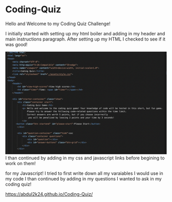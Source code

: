 # Coding-Quiz

Hello and Welcome to my Coding Quiz Challenge!

I initially started with setting up my html boiler and adding in my header and main instructions paragraph.
After setting up my HTML I checked to see if it was good!

![HTML screenshot](./assets/images/Screen%20Shot%202022-09-26%20at%209.53.04%20PM.png)
I than continued by adding in my css and javascript links before begining to work on them!

for my Javascript! I tried to first write down all my varaiables I would use in my code 
I than continued by adding in my questions I wanted to ask in my coding quiz!

https://abdul2k24.github.io/Coding-Quiz/
